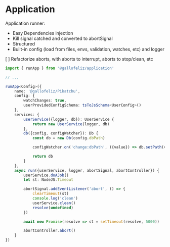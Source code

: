 # Application

Application runner:

- Easy Dependencies injection
- Kill signal catched and converted to abortSignal
- Structured
- Built-in config (load from files, envs, validation, watches, etc) and logger

[ ] Refactorize aborts, with aborts to interrupt, aborts to stop/clean, etc

```typescript
import { runApp } from '@gallofeliz/application'

// ...

runApp<Config>({
    name: '@gallofeliz/Pikatchu',
    config: {
        watchChanges: true,
        userProvidedConfigSchema: tsToJsSchema<UserConfig>()
    },
    services: {
        userService({logger, db}): UserService {
            return new UserService(logger, db)
        },
        db({config, configWatcher}): Db {
            const db = new Db(config.dbPath)

            configWatcher.on('change:dbPath', ({value}) => db.setPath(value as string))

            return db
        }
    },
    async run({userService, logger, abortSignal, abortController}) {
        userService.doAJob()
        let st: NodeJS.Timeout

        abortSignal.addEventListener('abort', () => {
            clearTimeout(st)
            console.log('clean')
            userService.clean()
            resolve(undefined)
        })

        await new Promise(resolve => st = setTimeout(resolve, 5000))

        abortController.abort()
    }
})
```
